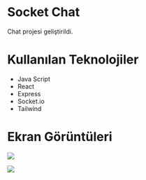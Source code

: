 # Socket Chat
Chat projesi geliştirildi.

# Kullanılan Teknolojiler
- Java Script
- React
- Express
- Socket.io
- Tailwind

# Ekran Görüntüleri
![](./client/public/chat1.png)

![](./client/public/chat2.png)





